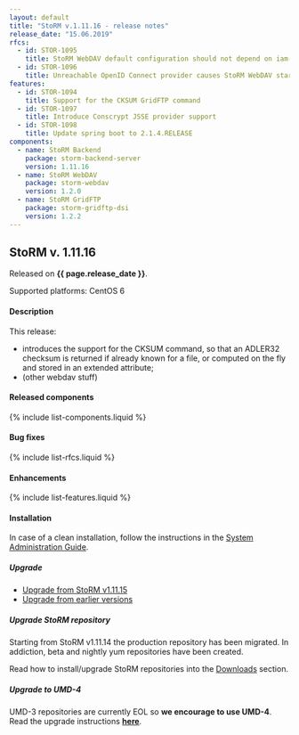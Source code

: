```yaml
---
layout: default
title: "StoRM v.1.11.16 - release notes"
release_date: "15.06.2019"
rfcs:
  - id: STOR-1095
    title: StoRM WebDAV default configuration should not depend on iam-test.indigo-datacloud.eu
  - id: STOR-1096
    title: Unreachable OpenID Connect provider causes StoRM WebDAV startup failure
features:
  - id: STOR-1094
    title: Support for the CKSUM GridFTP command
  - id: STOR-1097
    title: Introduce Conscrypt JSSE provider support
  - id: STOR-1098
    title: Update spring boot to 2.1.4.RELEASE
components:
  - name: StoRM Backend
    package: storm-backend-server
    version: 1.11.16
  - name: StoRM WebDAV
    package: storm-webdav
    version: 1.2.0
  - name: StoRM GridFTP
    package: storm-gridftp-dsi
    version: 1.2.2
---
```


## StoRM v. 1.11.16

Released on **{{ page.release_date }}**.

Supported platforms: <span class="label label-success">CentOS 6</span>

#### Description

This release:

*  introduces the support for the CKSUM command, so that an ADLER32 checksum is
returned if already known for a file, or computed on the fly and stored in an
extended attribute;
* (other webdav stuff)

#### Released components

{% include list-components.liquid %}

#### Bug fixes

{% include list-rfcs.liquid %}

#### Enhancements

{% include list-features.liquid %}

#### Installation

In case of a clean installation, follow the instructions in the [System Administration Guide][storm-sysadmin-guide].

##### Upgrade

- [Upgrade from StoRM v1.11.15][upgrade-from-15]
- [Upgrade from earlier versions][upgrade-from-14]

##### Upgrade StoRM repository

Starting from StoRM v1.11.14 the production repository has been migrated.
In addiction, beta and nightly yum repositories have been created.

Read how to install/upgrade StoRM repositories into the [Downloads][downloads-page] section.

##### Upgrade to UMD-4

UMD-3 repositories are currently EOL so **we encourage to use UMD-4**. Read the upgrade instructions **[here][umd-repos]**.

[umd-4-page]: http://repository.egi.eu/category/umd_releases/distribution/umd-4

[how-to-json-report]: {{site.baseurl}}/documentation/how-to/how-to-publish-json-report/
[downloads-page]: {{site.baseurl}}/download.html#stable-releases

[storm-sysadmin-guide]: {{site.baseurl}}/documentation/sysadmin-guide
[umd-repos]: {{site.baseurl}}/documentation/sysadmin-guide/1.11.16/#umdrepos
[gc-guide]: {{site.baseurl}}/documentation/sysadmin-guide/1.11.16/#requestsgarbagecollector
[upgrade-from-15]: {{site.baseurl}}/documentation/sysadmin-guide/1.11.16/#upgrading
[upgrade-from-14]: {{site.baseurl}}/documentation/sysadmin-guide/1.11.16/#upgrading-earlier

[webdav-tpc-aliases]: {{site.baseurl}}/documentation/sysadmin-guide/1.11.16#important2
[webdav-pool-list]: {{site.baseurl}}/documentation/sysadmin-guide/1.11.16#important3
